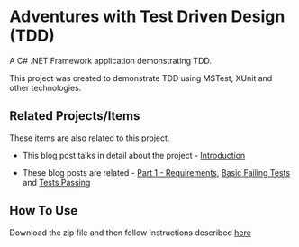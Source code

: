 # Adventures with Test Driven Design (TDD)
A C# .NET Framework application demonstrating TDD.

This project was created to demonstrate TDD using MSTest, XUnit and other technologies.

## Related Projects/Items

These items are also related to this project. 

* This blog post talks in detail about the project - 
<a href="https://erichelin.wordpress.com/2016/05/09/adventures-with-test-driven-development-tdd/">Introduction</a>

* These blog posts are related - 
<a href="https://erichelin.wordpress.com/2016/05/11/adventures-with-tdd-more-complicated-part-1-the-requirements/">Part 1 - Requirements</a>, <a href="https://erichelin.wordpress.com/2016/05/11/adventures-with-tdd-more-complicated-part-2-basic-failing-tests-with-system-scaffolding/">Basic Failing Tests</a> and <a href="https://erichelin.wordpress.com/2016/05/12/adventures-with-tdd-more-complicated-part-3-basic-implementation-with-original-tests-passing/">Tests Passing</a>

## How To Use

Download the zip file and then follow instructions described <a href="https://erichelin.wordpress.com/2016/05/09/adventures-with-test-driven-development-tdd/">here</a>


